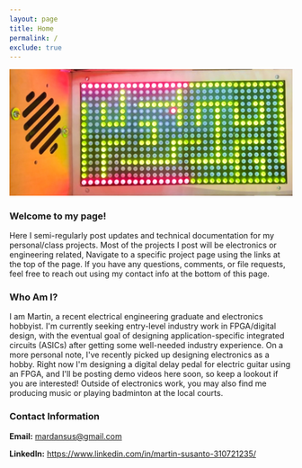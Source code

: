 ```yaml
---
layout: page
title: Home
permalink: /
exclude: true
---
```



<div style="text-align: center">
  <img src="./assets/cabinet_banner.jpg" alt="logo" width="700" />
</div>


### Welcome to my page! 

Here I semi-regularly post updates and technical documentation for my personal/class projects. Most of the projects I post will be electronics or engineering related, Navigate to a specific project page using the links at the top of the page. If you have any questions, comments, or file requests, feel free to reach out using my contact info at the bottom of this page.

### Who Am I?

I am Martin, a recent electrical engineering graduate and electronics hobbyist. I'm currently seeking entry-level industry work in FPGA/digital design, with the eventual goal of designing application-specific integrated circuits (ASICs) after getting some well-needed industry experience. On a more personal note, I've recently picked up designing electronics as a hobby. Right now I'm designing a digital delay pedal for electric guitar using an FPGA, and I'll be posting demo videos here soon, so keep a lookout if you are interested! Outside of electronics work, you may also find me producing music or playing badminton at the local courts. 

### Contact Information

**Email:** mardansus@gmail.com

**LinkedIn:** <https://www.linkedin.com/in/martin-susanto-310721235/>


